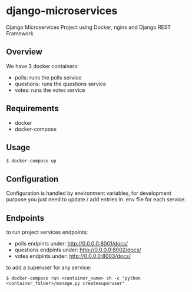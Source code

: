 # django-microservices
Django Microservices Project using Docker, nginx and Django REST Framework

Overview
--------
We have 3 docker containers:

* polls: runs the polls service
* questions: runs the questions service
* votes: runs the votes service

Requirements
------------
* docker
* docker-compose

Usage
-----

    $ docker-compose up

Configuration
-------------
Configuration is handled by environment variables, for development purpose you just need to update / add entries in .env file for each service.

Endpoints
--------
to run project services endpoints:
* polls endpints under: http://0.0.0.0:8001/docs/
* questions endpints under: http://0.0.0.0:8002/docs/
* votes endpints under: http://0.0.0.0:8003/docs/

to add a superuser for any service:

    $ docker-compose run <container_name> sh -c "python <container_folder>/manage.py createsuperuser"